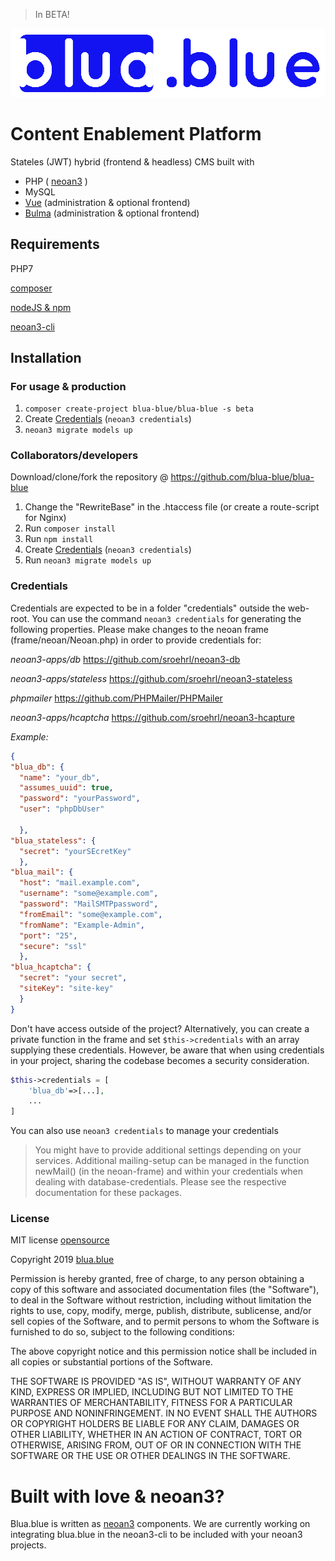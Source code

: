 >In BETA!

![blua.blue](asset/img/blua-blue-logo.png)
# Content Enablement Platform
Stateles (JWT) hybrid (frontend & headless) CMS built with

- PHP ( [neoan3](https://github.com/sroehrl/neoan3) )
- MySQL
- [Vue](https://vuejs.org) (administration & optional frontend)
- [Bulma](https://bulma.io) (administration & optional frontend)

## Requirements

PHP7

[composer](https://getcomposer.org/)

[nodeJS & npm](https://nodejs.org)

[neoan3-cli](https://www.npmjs.com/package/neoan3-cli)


## Installation
### For usage & production
1. `composer create-project blua-blue/blua-blue -s beta`
2. Create [Credentials](#credentials) (`neoan3 credentials`)
3. `neoan3 migrate models up`

### Collaborators/developers
Download/clone/fork the repository @ https://github.com/blua-blue/blua-blue

1. Change the "RewriteBase" in the .htaccess file (or create a route-script for Nginx)
2. Run `composer install`
3. Run `npm install`
4. Create [Credentials](#credentials) (`neoan3 credentials`)
5. Run `neoan3 migrate models up`

### Credentials
Credentials are expected to be in a folder "credentials" outside the web-root. 
You can use the command `neoan3 credentials` for generating the following properties.
Please make changes to the neoan frame (frame/neoan/Neoan.php) in order to provide credentials for:

_neoan3-apps/db_ https://github.com/sroehrl/neoan3-db

_neoan3-apps/stateless_ https://github.com/sroehrl/neoan3-stateless

_phpmailer_ https://github.com/PHPMailer/PHPMailer

_neoan3-apps/hcaptcha_ https://github.com/sroehrl/neoan3-hcapture

*Example:*

```JSON
{
"blua_db": {
  "name": "your_db",
  "assumes_uuid": true,
  "password": "yourPassword",
  "user": "phpDbUser"

  },
"blua_stateless": {
  "secret": "yourSEcretKey"
  },
"blua_mail": {
  "host": "mail.example.com",
  "username": "some@example.com",
  "password": "MailSMTPpassword",
  "fromEmail": "some@example.com",
  "fromName": "Example-Admin",
  "port": "25",
  "secure": "ssl"
  },
"blua_hcaptcha": {
  "secret": "your secret",
  "siteKey": "site-key"
  }
}
```
Don't have access outside of the project? Alternatively, you can create a private function in the frame and set
`$this->credentials` with an array supplying these credentials. However, be aware that when using credentials in your project, sharing the codebase becomes a security consideration.
```PHP
$this->credentials = [
    'blua_db'=>[...],
    ...
]
```
You can also use `neoan3 credentials` to manage your credentials

> You might have to provide additional settings depending on your services. 
> Additional mailing-setup can be managed in the function newMail() (in the neoan-frame) and within your credentials when dealing with database-credentials.
> Please see the respective documentation for these packages.

### License

MIT license [opensource](https://opensource.org/licenses/MIT)

Copyright 2019 [blua.blue](https://blua.blue)

Permission is hereby granted, free of charge, to any person obtaining a copy of this software and associated documentation files (the "Software"), to deal in the Software without restriction, including without limitation the rights to use, copy, modify, merge, publish, distribute, sublicense, and/or sell copies of the Software, and to permit persons to whom the Software is furnished to do so, subject to the following conditions:

The above copyright notice and this permission notice shall be included in all copies or substantial portions of the Software.

THE SOFTWARE IS PROVIDED "AS IS", WITHOUT WARRANTY OF ANY KIND, EXPRESS OR IMPLIED, INCLUDING BUT NOT LIMITED TO THE WARRANTIES OF MERCHANTABILITY, FITNESS FOR A PARTICULAR PURPOSE AND NONINFRINGEMENT. IN NO EVENT SHALL THE AUTHORS OR COPYRIGHT HOLDERS BE LIABLE FOR ANY CLAIM, DAMAGES OR OTHER LIABILITY, WHETHER IN AN ACTION OF CONTRACT, TORT OR OTHERWISE, ARISING FROM, OUT OF OR IN CONNECTION WITH THE SOFTWARE OR THE USE OR OTHER DEALINGS IN THE SOFTWARE.

# Built with love & neoan3?

Blua.blue is written as [neoan3](https://github.com/sroehrl/neoan3/) components. We are currently working on integrating blua.blue in the neoan3-cli to be included with your neoan3 projects.

